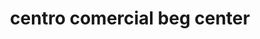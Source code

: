 ---
title: "centro comercial beg center"
url: /puerto-la-cruz/centro-comercial-beg-center/
shop: centro comercial
---